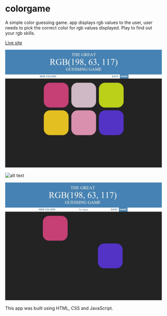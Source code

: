 # colorgame
A simple color guessing game. app displays rgb values to the user, user needs to pick the correct color for rgb values displayed. Play to find out your rgb skills.

[Live site](https://dilanlivera.github.io/colorgame/)

![alt text](https://github.com/DilanLivera/colorgame/blob/master/img/colorgame.jpg)

![alt text](https://github.com/DilanLivera/colorgame/blob/master/img/colorgame-1.jpg)

![alt text](https://github.com/DilanLivera/colorgame/blob/master/img/colorgame-2.jpg)

This app was built using HTML, CSS and JavaScript.
